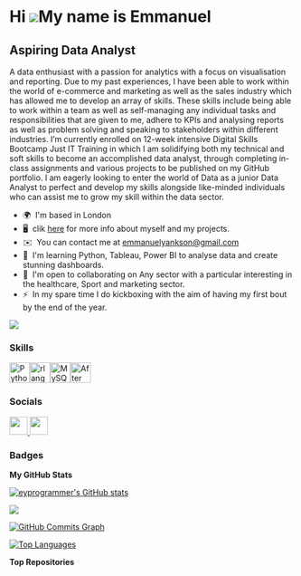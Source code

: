 Hi ![](https://user-images.githubusercontent.com/18350557/176309783-0785949b-9127-417c-8b55-ab5a4333674e.gif)My name is Emmanuel
================================================================================================================================

Aspiring Data Analyst
---------------------

A data enthusiast with a passion for analytics with a focus on visualisation and reporting. Due to my past experiences, I have been able to work within the world of e-commerce and marketing as well as the sales industry which has allowed me to develop an array of skills. These skills include being able to work within a team as well as self-managing any individual tasks and responsibilities that are given to me, adhere to KPIs and analysing reports as well as problem solving and speaking to stakeholders within different industries. I’m currently enrolled on 12-week intensive Digital Skills Bootcamp Just IT Training in which I am solidifying both my technical and soft skills to become an accomplished data analyst, through completing in-class assignments and various projects to be published on my GitHub portfolio. I am eagerly looking to enter the world of Data as a junior Data Analyst to perfect and develop my skills alongside like-minded individuals who can assist me to grow my skill within the data sector.

* 🌍  I'm based in London
* 🖥️  clik [here](http://sites.google.com/view/emmanuelyankson) for more info about myself and my projects.
* ✉️  You can contact me at [emmanuelyankson@gmail.com](mailto:emmanuelyankson@gmail.com)
* 🧠  I'm learning Python, Tableau, Power BI to analyse data and create stunning dashboards.
* 🤝  I'm open to collaborating on Any sector with a particular interesting in the healthcare, Sport and marketing sector.
* ⚡  In my spare time I do kickboxing with the aim of having my first bout by the end of the year.

<a href="https://www.github.com/eyprogrammer" target="_blank" rel="noreferrer"><img
src="https://img.shields.io/github/followers/eyprogrammer?logo=github&style=for-the-badge&color=0891b2&labelColor=1c1917" /></a>

### Skills


<p align="left">
<a href="https://www.python.org/" target="_blank" rel="noreferrer"><img src="https://raw.githubusercontent.com/danielcranney/readme-generator/main/public/icons/skills/python-colored.svg" width="36" height="36" alt="Python" /></a><a href="https://www.r-project.org/" target="_blank" rel="noreferrer"><img src="https://raw.githubusercontent.com/danielcranney/readme-generator/main/public/icons/skills/rlang-colored.svg" width="36" height="36" alt="rlang" /></a><a href="https://www.mysql.com/" target="_blank" rel="noreferrer"><img src="https://raw.githubusercontent.com/danielcranney/readme-generator/main/public/icons/skills/mysql-colored.svg" width="36" height="36" alt="MySQL" /></a><a href="https://www.adobe.com/uk/products/aftereffects.html" target="_blank" rel="noreferrer"><img src="https://raw.githubusercontent.com/danielcranney/readme-generator/main/public/icons/skills/aftereffects-colored.svg" width="36" height="36" alt="After Effects" /></a>
</p>


### Socials

<p align="left"> <a href="https://www.github.com/eyprogrammer" target="_blank" rel="noreferrer"> <picture> <source media="(prefers-color-scheme: dark)" srcset="https://raw.githubusercontent.com/danielcranney/readme-generator/main/public/icons/socials/github-dark.svg" /> <source media="(prefers-color-scheme: light)" srcset="https://raw.githubusercontent.com/danielcranney/readme-generator/main/public/icons/socials/github.svg" /> <img src="https://raw.githubusercontent.com/danielcranney/readme-generator/main/public/icons/socials/github.svg" width="32" height="32" /> </picture> </a> <a href="https://www.linkedin.com/in/emmanuel-yankson" target="_blank" rel="noreferrer"> <picture> <source media="(prefers-color-scheme: dark)" srcset="https://raw.githubusercontent.com/danielcranney/readme-generator/main/public/icons/socials/linkedin-dark.svg" /> <source media="(prefers-color-scheme: light)" srcset="https://raw.githubusercontent.com/danielcranney/readme-generator/main/public/icons/socials/linkedin.svg" /> <img src="https://raw.githubusercontent.com/danielcranney/readme-generator/main/public/icons/socials/linkedin.svg" width="32" height="32" /> </picture> </a></p>

### Badges

<b>My GitHub Stats</b>

<a href="http://www.github.com/eyprogrammer"><img src="https://github-readme-stats.vercel.app/api?username=eyprogrammer&show_icons=true&hide=&count_private=true&title_color=0891b2&text_color=ffffff&icon_color=0891b2&bg_color=1c1917&hide_border=true&show_icons=true" alt="eyprogrammer's GitHub stats" /></a>

<a href="http://www.github.com/eyprogrammer"><img src="https://github-readme-streak-stats.herokuapp.com/?user=eyprogrammer&stroke=ffffff&background=1c1917&ring=0891b2&fire=0891b2&currStreakNum=ffffff&currStreakLabel=0891b2&sideNums=ffffff&sideLabels=ffffff&dates=ffffff&hide_border=true" /></a>

<a href="http://www.github.com/eyprogrammer"><img src="https://github-readme-activity-graph.cyclic.app/graph?username=eyprogrammer&bg_color=1c1917&color=ffffff&line=0891b2&point=ffffff&area_color=1c1917&area=true&hide_border=true&custom_title=GitHub%20Commits%20Graph" alt="GitHub Commits Graph" /></a>

<a href="https://github.com/eyprogrammer" align="left"><img src="https://github-readme-stats.vercel.app/api/top-langs/?username=eyprogrammer&langs_count=10&title_color=0891b2&text_color=ffffff&icon_color=0891b2&bg_color=1c1917&hide_border=true&locale=en&custom_title=Top%20%Languages" alt="Top Languages" /></a>

<b>Top Repositories</b>

<div width="100%" align="center"></div><br /><br /><br /><br /><br /><br /><br />
